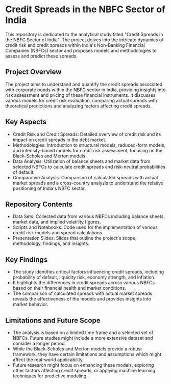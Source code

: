 # Credit Spreads in the NBFC Sector of India
This repository is dedicated to the analytical study titled "Credit Spreads in the NBFC Sector of India". The project delves into the intricate dynamics of credit risk and credit spreads within India's Non-Banking Financial Companies (NBFCs) sector and proposes models and methodologies to assess and predict these spreads.

## Project Overview
The project aims to understand and quantify the credit spreads associated with corporate bonds within the NBFC sector in India, providing insights into risk assessment and pricing of these financial instruments. It discusses various models for credit risk evaluation, comparing actual spreads with theoretical predictions and analyzing factors affecting credit spreads.

## Key Aspects
- Credit Risk and Credit Spreads: Detailed overview of credit risk and its impact on credit spreads in the debt market.
- Methodologies: Introduction to structural models, reduced-form models, and intensity-based models for credit risk assessment, focusing on the Black-Scholes and Merton models.
- Data Analysis: Utilization of balance sheets and market data from selected NBFCs to calculate credit spreads and risk-neutral probabilities of default.
- Comparative Analysis: Comparison of calculated spreads with actual market spreads and a cross-country analysis to understand the relative positioning of India's NBFC sector.

## Repository Contents
- Data Sets: Collected data from various NBFCs including balance sheets, market data, and implied volatility figures.
- Scripts and Notebooks: Code used for the implementation of various credit risk models and spread calculations.
- Presentation Slides: Slides that outline the project's scope, methodology, findings, and insights.

## Key Findings
- The study identifies critical factors influencing credit spreads, including probability of default, liquidity risk, economy strength, and inflation.
- It highlights the differences in credit spreads across various NBFCs based on their financial health and market conditions.
- The comparison of calculated spreads with actual market spreads reveals the effectiveness of the models and provides insights into market behavior.

## Limitations and Future Scope
- The analysis is based on a limited time frame and a selected set of NBFCs. Future studies might include a more extensive dataset and consider a longer period.
- While the Black-Scholes and Merton models provide a robust framework, they have certain limitations and assumptions which might affect the real-world applicability.
- Future research might focus on enhancing these models, exploring other factors affecting credit spreads, or applying machine learning techniques for predictive modeling.
